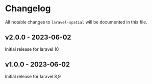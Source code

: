# Changelog

All notable changes to `laravel-spatial` will be documented in this file.

## v2.0.0 - 2023-06-02

Initial release for laravel 10

## v1.0.0 - 2023-06-02

Initial release for laravel 8,9
